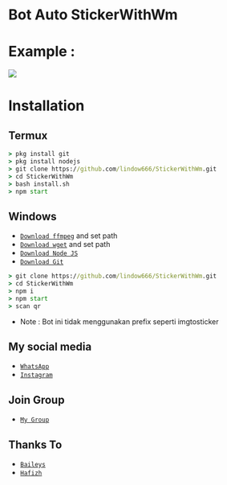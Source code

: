 # Bot Auto StickerWithWm

# Example :

<img align="center" height="auto" src="https://i.ibb.co/FY9gKNv/IMG-20210311-174516.jpg"/>

# Installation

## Termux
```cmd
> pkg install git
> pkg install nodejs
> git clone https://github.com/lindow666/StickerWithWm.git
> cd StickerWithWm
> bash install.sh
> npm start
```
## Windows
* [`Download ffmpeg`](https://ffmpeg.org/download.html#build-windows) and set path
* [`Download wget`](https://eternallybored.org/misc/wget/releases/) and set path
* [`Download Node JS`](https://nodejs.org/en/download/)
* [`Download Git`](https://git-scm.com/downloads)
```cmd
> git clone https://github.com/lindow666/StickerWithWm.git
> cd StickerWithWm
> npm i
> npm start
> scan qr
```

* Note : Bot ini tidak menggunakan prefix seperti imgtosticker

## My social media
* [`WhatsApp`](http://wa.me/6289513946766)
* [`Instagram`](http://instagram.com/lindoww.6)

## Join Group
* [`My Group`](https://chat.whatsapp.com/JYb7i2b4GbICa0fk17KHOk)

## Thanks To
* [`Baileys`](https://github.com/adiwajshing/Baileys)
* [`Hafizh`](https://github.com/HAFizh-15)


